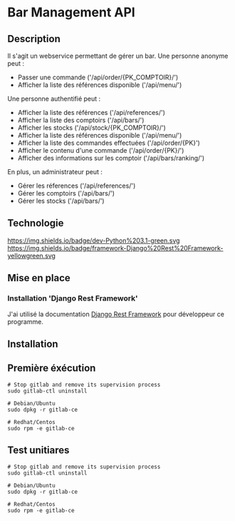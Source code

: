 # Bar Management API

## Description

Il s'agit un webservice permettant de gérer un bar.
Une personne anonyme peut :
  - Passer une commande ('/api/order/{PK_COMPTOIR}/')
  - Afficher la liste des références disponible ('/api/menu/')
  
Une personne authentifié peut :
  - Afficher la liste des références ('/api/references/')
  - Afficher la liste des comptoirs ('/api/bars/')
  - Afficher les stocks  ('/api/stock/{PK_COMPTOIR}/')
  - Afficher la liste des références disponible ('/api/menu/')
  - Afficher la liste des commandes effectuées ('/api/order/{PK}')
  - Afficher le contenu d'une commande ('/api/order/{PK}/')
  - Afficher des informations sur les comptoir ('/api/bars/ranking/')

En plus, un administrateur peut :
  - Gérer les réferences ('/api/references/')
  - Gérer les comptoirs ('/api/bars/')
  - Gérer les stocks ('/api/bars/')

## Technologie

https://img.shields.io/badge/dev-Python%203.1-green.svg
https://img.shields.io/badge/framework-Django%20Rest%20Framework-yellowgreen.svg

## Mise en place

### Installation 'Django Rest Framework'

J'ai utilisé la documentation [Django Rest Framework](https://www.django-rest-framework.org/) pour développeur ce programme.

## Installation

## Première éxécution

```
# Stop gitlab and remove its supervision process
sudo gitlab-ctl uninstall

# Debian/Ubuntu
sudo dpkg -r gitlab-ce

# Redhat/Centos
sudo rpm -e gitlab-ce
```

## Test unitiares

```
# Stop gitlab and remove its supervision process
sudo gitlab-ctl uninstall

# Debian/Ubuntu
sudo dpkg -r gitlab-ce

# Redhat/Centos
sudo rpm -e gitlab-ce
```
